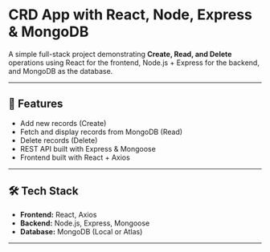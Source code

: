 # CRD App with React, Node, Express & MongoDB

A simple full-stack project demonstrating **Create, Read, and Delete** operations using React for the frontend, Node.js + Express for the backend, and MongoDB as the database.

-----------

## 🚀 Features
- Add new records (Create)
- Fetch and display records from MongoDB (Read)
- Delete records (Delete)
- REST API built with Express & Mongoose
- Frontend built with React + Axios

------------

## 🛠️ Tech Stack
- **Frontend:** React, Axios
- **Backend:** Node.js, Express, Mongoose
- **Database:** MongoDB (Local or Atlas)
-------------
